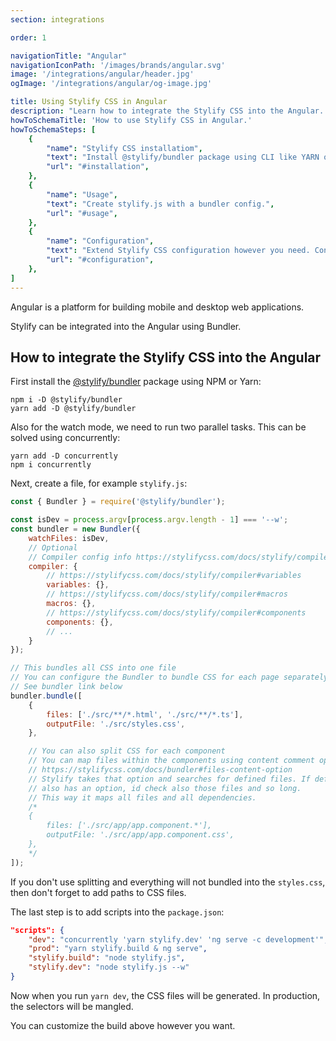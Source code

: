 ```yaml
---
section: integrations

order: 1

navigationTitle: "Angular"
navigationIconPath: '/images/brands/angular.svg'
image: '/integrations/angular/header.jpg'
ogImage: '/integrations/angular/og-image.jpg'

title: Using Stylify CSS in Angular
description: "Learn how to integrate the Stylify CSS into the Angular. Code your Angular website faster with Stylify CSS."
howToSchemaTitle: 'How to use Stylify CSS in Angular.'
howToSchemaSteps: [
	{
		"name": "Stylify CSS installatiom",
		"text": "Install @stylify/bundler package using CLI like YARN or NPM.",
		"url": "#installation",
	},
	{
		"name": "Usage",
		"text": "Create stylify.js with a bundler config.",
		"url": "#usage",
	},
	{
		"name": "Configuration",
		"text": "Extend Stylify CSS configuration however you need. Configure variables, components, custom selectors and a lot more.",
		"url": "#configuration",
	},
]
---
```


Angular is a platform for building mobile and desktop web applications.

Stylify can be integrated into the Angular using Bundler.

<stack-blitz-link link="stylifycss-angular-example"></stack-blitz-link>

<note><template>
In case you use any kind of bundler like Webpack, Vite, Rollup or ESbuild, go and check out the guide for <nuxt-link to="/docs/unplugin">@stylify/unplugin</nuxt-link> that can be easily integrated into these tools.
</template></note>

## How to integrate the Stylify CSS into the Angular

First install the [@stylify/bundler](/docs/bundler) package using NPM or Yarn:

```
npm i -D @stylify/bundler
yarn add -D @stylify/bundler
```

Also for the watch mode, we need to run two parallel tasks. This can be solved using concurrently:
```
yarn add -D concurrently
npm i concurrently
```

Next, create a file, for example `stylify.js`:

```js
const { Bundler } = require('@stylify/bundler');

const isDev = process.argv[process.argv.length - 1] === '--w';
const bundler = new Bundler({
	watchFiles: isDev,
	// Optional
	// Compiler config info https://stylifycss.com/docs/stylify/compiler#configuration
	compiler: {
		// https://stylifycss.com/docs/stylify/compiler#variables
		variables: {},
		// https://stylifycss.com/docs/stylify/compiler#macros
		macros: {},
		// https://stylifycss.com/docs/stylify/compiler#components
		components: {},
		// ...
	}
});

// This bundles all CSS into one file
// You can configure the Bundler to bundle CSS for each page separately
// See bundler link below
bundler.bundle([
	{
		files: ['./src/**/*.html', './src/**/*.ts'],
		outputFile: './src/styles.css',
	},

	// You can also split CSS for each component
	// You can map files within the components using content comment option
	// https://stylifycss.com/docs/bundler#files-content-option
	// Stylify takes that option and searches for defined files. If defined file
	// also has an option, id check also those files and so long.
	// This way it maps all files and all dependencies.
	/*
	{
		files: ['./src/app/app.component.*'],
		outputFile: './src/app/app.component.css',
	},
	*/
]);

```

If you don't use splitting and everything will not bundled into the `styles.css`, then don't forget to add paths to CSS files.

The last step is to add scripts into the `package.json`:

```json
"scripts": {
	"dev": "concurrently 'yarn stylify.dev' 'ng serve -c development'",
	"prod": "yarn stylify.build & ng serve",
	"stylify.build": "node stylify.js",
	"stylify.dev": "node stylify.js --w"
}
```

Now when you run `yarn dev`, the CSS files will be generated. In production, the selectors will be mangled.

You can customize the build above however you want.

<where-to-next package="bundler" />
